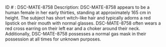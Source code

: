 ID # : DSC-MATE-8758
Description: DSC-MATE-8758 appears to be a human female in her early thirties, standing at approximately 165 cm in height. The subject has short witch-like hair and typically adorns a red lipstick on their mouth with normal glasses. DSC-MATE-8758 often wears a red cross earring on their left ear and a choker around their neck. Additionally, DSC-MATE-8758 possesses a normal gas mask in their possession at all times for unknown purposes.